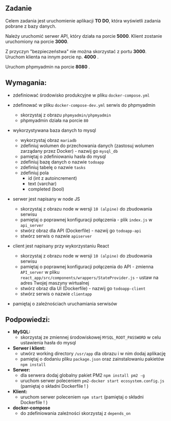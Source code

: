 ## Zadanie

Celem zadania jest uruchomienie aplikacji **TO DO**, która wyświetli zadania pobrane z bazy danych.

Należy uruchomić serwer API, który działa na porcie **5000**.
Klient zostanie uruchomiony na porcie **3000**. 

Z przyczyn "bezpieczeństwa" nie można skorzystać z portu **3000**. Uruchom klienta na innym porcie np. **4000** .

Uruchom phpmyadmin na porcie **8080** .


## Wymagania:
* zdefiniować środowisko produkcyjne w pliku `docker-compose.yml`
* zdefinować w pliku `docker-compose-dev.yml` serwis do phpmyadmin 
  * skorzystaj z obrazu `phpmyadmin/phpmyadmin`
  * phpmyadmin działa na porcie `80`
* wykorzystywana baza danych to mysql 
  * wykorzystaj obraz `mariadb`
  * zdefiniuj wolumen do przechowania danych (zastosuj wolumen zarządany przez Docker) - nazwij go `mysql_db`
  * pamiętaj o zdefiniowaniu hasła do mysql
  * zdefiniuj bazę danych o nazwie `todoapp`
  * zdefiniuj tabelę o nazwie `tasks`
  * zdefiniuj pola
    * id (int z autoincrement)
    * text (varchar)
    * completed (bool)
* serwer jest napisany w node JS
  * skorzystaj z obrazu node w wersji `10 (alpine)` do zbudowania serwisu
  * pamiętaj o poprawnej konfiguracji połączenia - plik `index.js` w `api_server`
  * stwórz obraz dla API (Dockerfile) - nazwij go `todoapp-api`
  * stwórz serwis o nazwie `apiserver`
* client jest napisany przy wykorzystaniu React
  * skorzystaj z obrazu node w wersji `10 (alpine)` do zbudowania serwisu
  * pamiętaj o poprawnej konfiguracji połączenia do API - zmienna `API_server` w pliku `react_app/src/components/wrappers/StateProvider.js` - ustaw na adres Twojej maszyny wirtualnej
  * stwórz obraz dla UI (Dockerfile) - nazwij go `todoapp-client`
  * stwórz serwis o nazwie `clientapp`

* pamiętaj o zależnościach uruchamiania serwisów

  




## Podpowiedzi:

* **MySQL:**
  * skorzystaj ze zmiennej środowiskowej `MYSQL_ROOT_PASSWORD` w celu ustawienia hasła do mysql
* **Serwer i klient:**
  * utwórz working directory `/usr/app` dla obrazu i w nim dodaj aplikację
  * pamiętaj o dodaniu pliku `package.json` oraz zainstalowaniu pakietów `npm install`
* **Serwer:**
  * dla serwera dodaj globalny pakiet PM2 `npm install pm2 -g`
  * uruchom serwer poleceniem `pm2-docker start ecosystem.config.js` (pamiętaj o składni Dockerfile ! )
* **Klient:**
  * uruchom serwer poleceniem `npm start` (pamiętaj o składni Dockerfile ! )
* **docker-compose**
  * do zdefiniowania zależności skorzystaj z `depends_on`
